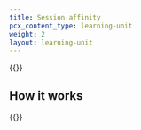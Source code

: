```yaml
---
title: Session affinity
pcx_content_type: learning-unit
weight: 2
layout: learning-unit
---
```


{{<render file=_session-affinity-definition.md productFolder="load-balancing">}}

## How it works

{{<render file=_session-affinity-process.md productFolder="load-balancing">}}